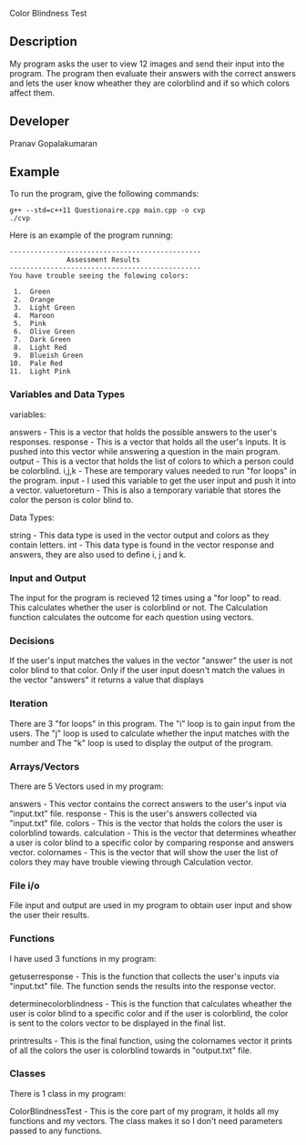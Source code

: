 Color Blindness Test

## Description

My program asks the user to view 12 images and send their input into the program. The program then evaluate their answers with the correct answers and lets the user know wheather they are colorblind and if so which colors affect them.

## Developer

Pranav Gopalakumaran

## Example

To run the program, give the following commands:

```
g++ --std=c++11 Questionaire.cpp main.cpp -o cvp
./cvp
```

Here is an example of the program running:

```
-----------------------------------------------
              Assessment Results
-----------------------------------------------
You have trouble seeing the folowing colors: 

 1.  Green
 2.  Orange
 3.  Light Green
 4.  Maroon
 5.  Pink
 6.  Olive Green
 7.  Dark Green
 8.  Light Red
 9.  Blueish Green
10.  Pale Red
11.  Light Pink

```


### Variables and Data Types

 variables:

  answers - This is a vector that holds the possible answers to the user's responses.
  response - This is a vector that holds all the user's inputs. It is pushed into this vector while answering a question in the main program.
  output - This is a vector that holds the list of colors to which a person could be colorblind.
  i,j,k - These are temporary values needed to run "for loops" in the program.
  input - I used this variable to get the user input and push it into a vector.
  valuetoreturn - This is also a temporary variable that stores the color the person is color blind to.
  

 Data Types:

  string - This data type is used in the vector output and colors as they contain letters.
  int - This data type is found in the vector response and answers, they are also used to define i, j and k.


### Input and Output

The input for the program is recieved 12 times using a "for loop" to read. This calculates whether the user is colorblind or not. The Calculation function calculates the outcome for each question using vectors.

### Decisions

If the user's input matches the values in the vector "answer" the user is not color blind to that color. Only if the user input doesn't match the values in the vector "answers" it returns a value that displays 

### Iteration

There are 3 "for loops" in this program. The "i" loop is to gain input from the users.
The "j" loop is used to calculate whether the input matches with the number and The "k" loop is used to display the output of the program.

### Arrays/Vectors

There are 5 Vectors used in my program:

answers - This vector contains the correct answers to the user's input via "input.txt" file.
response - This is the user's answers collected via "input.txt" file.
colors - This is the vector that holds the colors the user is colorblind towards.
calculation - This is the vector that determines wheather a user is color blind to a specific color by comparing response and answers vector.
colornames - This is the vector that will show the user the list of colors they may have trouble viewing through Calculation vector. 

### File i/o

File input and output are used in my program to obtain user input and show the user their results. 


### Functions

I have used 3 functions in my program:

getuserresponse - This is the function that collects the user's inputs via "input.txt" file. The function sends the results into the response vector.

determinecolorblindness - This is the function that calculates wheather the user is color blind to a specific color and if the user is colorblind, the color is sent to the colors vector to be displayed in the final list. 

printresults - This is the final function, using the colornames vector it prints of all the colors the user is colorblind towards in "output.txt" file.


### Classes
There is 1 class in my program:

ColorBlindnessTest - This is the core part of my program, it holds all my functions and my vectors. The class makes it so I don't need parameters passed to any functions. 
